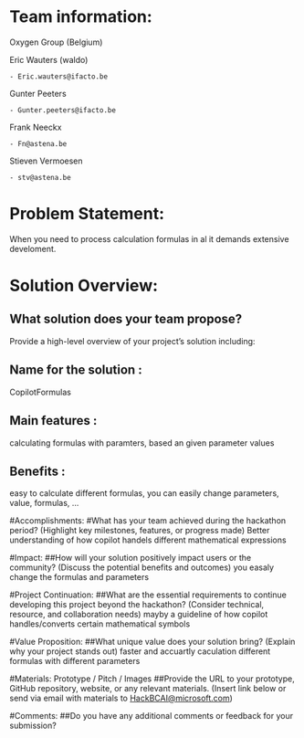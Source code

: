 
# Team information:  
Oxygen Group (Belgium)

Eric Wauters (waldo)

    - Eric.wauters@ifacto.be

Gunter Peeters

    - Gunter.peeters@ifacto.be

Frank Neeckx

    - Fn@astena.be

Stieven Vermoesen

    - stv@astena.be


# Problem Statement: 
When you need to process calculation formulas in al it demands extensive develoment.

# Solution Overview: 
## What solution does your team propose? 
 
Provide a high-level overview of your project’s solution including: 
## Name for the solution :
CopilotFormulas
 
## Main features :
calculating formulas with paramters, based an given parameter values
  
## Benefits :
easy to calculate different formulas, you can easily change parameters, value, formulas, ... 

#Accomplishments: 
#What has your team achieved during the hackathon period? 
(Highlight key milestones, features, or progress made) 
Better understanding of how copilot handels different mathematical expressions

#Impact: 
##How will your solution positively impact users or the community? 
(Discuss the potential benefits and outcomes) 
you easaly change the formulas and parameters
 

#Project Continuation: 
##What are the essential requirements to continue developing this project beyond the hackathon? 
(Consider technical, resource, and collaboration needs) 
mayby a guideline of how copilot handles/converts certain mathematical symbols

#Value Proposition: 
##What unique value does your solution bring? 
(Explain why your project stands out) 
faster and accuartly caculation different formulas with different parameters 

#Materials: Prototype / Pitch / Images 
##Provide the URL to your prototype, GitHub repository, website, or any relevant materials. 
(Insert link below or send via email with materials to HackBCAI@microsoft.com) 
 

#Comments: 
##Do you have any additional comments or feedback for your submission? 

